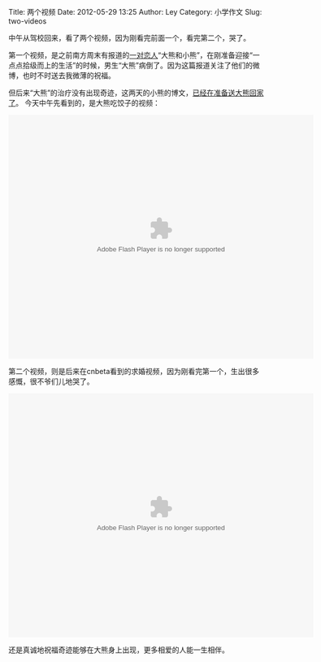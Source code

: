 Title: 两个视频
Date: 2012-05-29 13:25
Author: Ley
Category: 小学作文
Slug: two-videos

中午从驾校回来，看了两个视频，因为刚看完前面一个，看完第二个，哭了。

第一个视频，是之前南方周末有报道的[一对恋人][]“大熊和小熊”，在刚准备迎接“一点点拾级而上的生活”的时候，男生“大熊”病倒了。因为这篇报道关注了他们的微博，也时不时送去我微薄的祝福。

但后来“大熊”的治疗没有出现奇迹，这两天的小熊的博文，[已经在准备送大熊回家了][]。
今天中午先看到的，是大熊吃饺子的视频：

<div>
<object width="600" height="480" classid="clsid:d27cdb6e-ae6d-11cf-96b8-444553540000" codebase="http://download.macromedia.com/pub/shockwave/cabs/flash/swflash.cab#version=6,0,40,0"><param name="src" value="http://player.youku.com/player.php/partnerid/XMTI5Mg==/sid/XNDA0MDgxNTAw/v.swf"></param><param name="allowscriptaccess" value="sameDomain"></param><param name="allownetworking" value="all"></param><param name="wmode" value="transparent"></param><param name="allowfullscreen" value="true"></param><embed width="600" height="480" type="application/x-shockwave-flash" src="http://player.youku.com/player.php/partnerid/XMTI5Mg==/sid/XNDA0MDgxNTAw/v.swf" allowscriptaccess="sameDomain" allownetworking="all" wmode="transparent" allowfullscreen="true"></embed></object>

</div>
</p>

第二个视频，则是后来在cnbeta看到的求婚视频，因为刚看完第一个，生出很多感慨，很不爷们儿地哭了。

<div>
<object width="600" height="480" classid="clsid:d27cdb6e-ae6d-11cf-96b8-444553540000" codebase="http://download.macromedia.com/pub/shockwave/cabs/flash/swflash.cab#version=6,0,40,0"><param name="src" value="http://player.youku.com/player.php/partnerid/XMTI5Mg==/sid/XNDA0MjIwMDI0/v.swf"></param><param name="allowscriptaccess" value="sameDomain"></param><param name="allownetworking" value="all"></param><param name="wmode" value="transparent"></param><param name="allowfullscreen" value="true"></param><embed width="600" height="480" type="application/x-shockwave-flash" src="http://player.youku.com/player.php/partnerid/XMTI5Mg==/sid/XNDA0MjIwMDI0/v.swf" allowscriptaccess="sameDomain" allownetworking="all" wmode="transparent" allowfullscreen="true"></embed></object>

</div>
</p>

还是真诚地祝福奇迹能够在大熊身上出现，更多相爱的人能一生相伴。

  [一对恋人]: http://www.infzm.com/content/74273 "南方周末报道"
  [已经在准备送大熊回家了]: http://weibo.com/2676787155/yl0Kx717l
